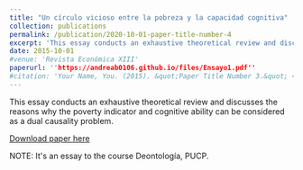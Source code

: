 ```yaml
---
title: "Un círculo vicioso entre la pobreza y la capacidad cognitiva"
collection: publications
permalink: /publication/2020-10-01-paper-title-number-4
excerpt: 'This essay conducts an exhaustive theoretical review and discusses the reasons why the poverty indicator and cognitive ability can be considered as a dual causality problem.'
date: 2015-10-01
#venue: 'Revista Económica XIII'
paperurl: ''https://andreab0106.github.io/files/Ensayo1.pdf''
#citation: 'Your Name, You. (2015). &quot;Paper Title Number 3.&quot; <i>Journal 1</i>. 1(3).'
---
```

This essay conducts an exhaustive theoretical review and discusses the reasons why the poverty indicator and cognitive ability can be considered as a dual causality problem. 

[Download paper here](http://academicpages.github.io/files/Ensayo1.pdf)

NOTE: It's an essay to the course Deontología, PUCP.